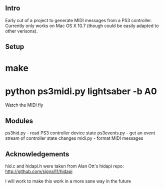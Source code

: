 Intro
-----

Early cut of a project to generate MIDI messages from a PS3 controller. Currently only works on Mac OS X 10.7 (though could be easily adapted to other verisons).

Setup
-----

# make
# python ps3midi.py lightsaber -b A0

Watch the MIDI fly

Modules
-------

ps3hid.py - read PS3 controller device state
ps3events.py - get an event stream of controller state changes
midi.py - format MIDI messages

Acknowledgements
----------------

hid.c and hidapi.h were taken from Alan Ott's hidapi repo: http://github.com/signal11/hidapi 

I will work to make this work in a more sane way in the future